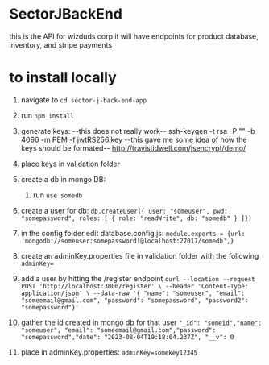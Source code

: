 # SectorJBackEnd
this is the API for wizduds corp it will have endpoints for product database, inventory, and stripe payments  
# to install locally 
1. navigate to ``` cd sector-j-back-end-app ```
2. run ``` npm install ```
3. generate keys:
    --this does not really work--
    ssh-keygen -t rsa -P "" -b 4096 -m PEM -f jwtRS256.key
    --this gave me some idea of how the keys should be formated--
    http://travistidwell.com/jsencrypt/demo/
4. place keys in validation folder 
5. create a db in mongo DB: 
   1. run ``` use somedb ```
6. create a user for db:
    ```db.createUser({ user: "someuser", pwd: "somepassword", roles: [ { role: "readWrite", db: "somedb" } ]}) ```
7. in the config folder edit database.config.js: 
   ```module.exports = {url: 'mongodb://someuser:somepassword!@localhost:27017/somedb',} ```

8. create an adminKey.properties file in validation folder with the following
   ``` adminKey= ```

9.  add a user by hitting the /register endpoint
    ```curl --location --request POST 'http://localhost:3000/register' \ --header 'Content-Type: application/json' \ --data-raw '{ "name": "someuser", "email": "someemail@gmail.com", "password": "somepassword", "password2": "somepassword"}'```

10. gather the id created in mongo db for that user
    ```"_id": "someid","name": "someuser", "email": "someemail@gmail.com","password": "somepassword","date": "2023-08-04T19:18:04.237Z", "__v": 0 ```

11.  place in adminKey.properties: ``` adminKey=somekey12345 ```